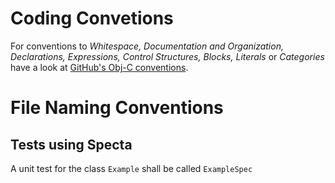 # Coding Convetions

For conventions to *Whitespace, Documentation and Organization, Declarations, Expressions, Control Structures, Blocks, Literals* or *Categories* have a look at [GitHub's Obj-C conventions](https://github.com/github/objective-c-conventions).

# File Naming Conventions
## Tests using Specta
A unit test for the class `Example` shall be called `ExampleSpec`